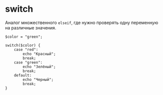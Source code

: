 # switch
Аналог множественного `elseif`, где нужно проверять одну переменную на различные значения.

    $color = "green";

    switch($color) {
        case "red":
            echo "Красный";
            break;
        case "green":
            echo "Зелёный";
            break;
        default:
            echo "Черный";
            break;
    }

